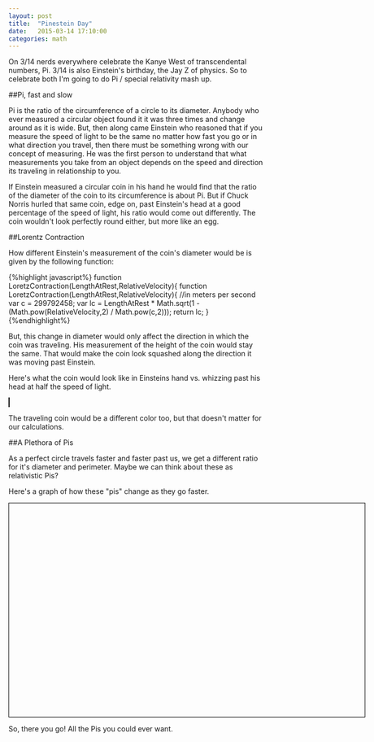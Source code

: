 ```yaml
---
layout: post
title:  "Pinestein Day"
date:   2015-03-14 17:10:00
categories: math
---
```


On 3/14 nerds everywhere celebrate the Kanye West of transcendental numbers, Pi.  3/14 is also Einstein's birthday, the Jay Z of physics. So to celebrate both I'm going to do Pi / special relativity mash up.

##Pi, fast and slow

Pi is the ratio of the circumference of a circle to its diameter. Anybody who ever measured a circular object found it it was three times and change around as it is wide. But, then along came Einstein who reasoned that if you measure the speed of light to be the same no matter how fast you go or in what direction you travel, then there must be something wrong with our concept of measuring.  He was the first person to understand that what measurements you take from an object depends on the speed and direction its traveling in relationship to you.


If Einstein measured a circular coin in his hand he would find that the ratio of the diameter of the coin to its circumference is about Pi.  But if Chuck Norris hurled that same coin, edge on, past Einstein's head at a good percentage of the speed of light, his ratio would come out differently.  The coin wouldn't look perfectly round either, but more like an egg.

##Lorentz Contraction

How different Einstein's measurement of the coin's diameter would be is given by the following function:

{%highlight javascript%}
function LoretzContraction(LengthAtRest,RelativeVelocity){
  function LoretzContraction(LengthAtRest,RelativeVelocity){
    //in meters per second
    var c = 299792458;
    var lc = LengthAtRest * Math.sqrt(1 - (Math.pow(RelativeVelocity,2) / Math.pow(c,2)));
    return lc;
  }
{%endhighlight%}

But, this change in diameter would only affect the direction in which the coin was traveling.  His measurement of the height of the coin would stay the same. That would make the coin look squashed along the direction it was moving past Einstein.

Here's what the coin would look like in Einsteins hand vs. whizzing past his head at half the speed of light.

<canvas id="coins" width="700" height="250" style="border: 1px black solid;"></canvas>

The traveling coin would be a different color too, but that doesn't matter for our calculations.

##A Plethora of Pis

As a perfect circle travels faster and faster past us, we get a different ratio for it's diameter and perimeter.  Maybe we can think about these as relativistic Pis?

Here's a graph of how these "pis" change as they go faster.

<div id="pichart" style="width: 700px; height: 400px; border: 1px black solid; padding-bottom:20px;"></div>

So, there you go! All the Pis you could ever want.

<script type="text/javascript"
      src="https://www.google.com/jsapi?autoload={
        'modules':[{
          'name':'visualization',
          'version':'1',
          'packages':['corechart']
        }]
      }"></script>

<script language="javascript">

var gc = 299792458;

function LoretzContraction(LengthAtRest,RelativeVelocity){
  //in meters per second
  var c = 299792458;
  var lc = LengthAtRest * Math.sqrt(1 - (Math.pow(RelativeVelocity,2) / Math.pow(c,2)));
  return lc;
}


function drawEllipse(centerX, centerY, width,context,fstyle) {

  UnitDiameter = 200;
  var start = 0;
  var end = 2 * Math.PI; // 360 degrees is equal to 2π radians

  context.save();
  context.scale(width,1);
  context.beginPath();
  context.arc(centerX, centerY, UnitDiameter / 2, start, end);
  context.fillStyle = fstyle;
  context.fill();
  context.closePath();
  context.restore();
}


function Perimeter(Diameter){
  var b = Diameter / 2;
  return 2*Math.PI*Math.sqrt((0.5*0.5+b*b)/2)
}

function DrawCoins(){

  CoinColor = "#BF984E";
  CenterAtRest = 200;
  CenterInMotion = 550;

  var c=document.getElementById("coins");
  var ctx=c.getContext("2d");

  drawEllipse(CenterAtRest, 120, 1,ctx,CoinColor);
  drawEllipse(CenterInMotion, 120, LoretzContraction(1,gc / 2),ctx,CoinColor);


}

//SineContour  Chart
function RenderRPiChart(){

    var data = new google.visualization.DataTable();
    var blue_val = 0;
    var r = 0;
    var v = 0;
    data.addColumn('string', 'PercentSpeed');
    data.addColumn('number', '"Pi"');
    for(var i = 0; i < 90; i++){
      r = i / 100;
      v = gc * r;
      data.addRow([i + "%",Perimeter(LoretzContraction(1,v))]);
    }

    var options = {
      title: 'Percentage Speed of Light vs. "Pi"',
      hAxis: {
        title: 'Speed of Light %'
      },
      vAxis: {
        title: '"Pi"'
      }
    }

    var chart = new google.visualization.LineChart(document.getElementById('pichart'));

    chart.draw(data, options);
}

DrawCoins();
RenderRPiChart();


</script>
